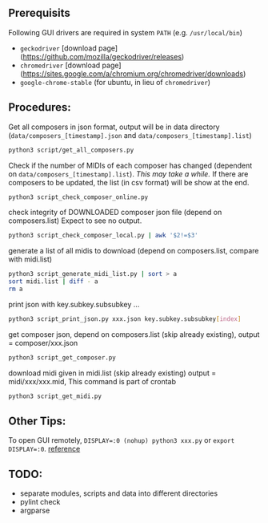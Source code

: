 
## Prerequisits

Following GUI drivers are required in system `PATH` (e.g. `/usr/local/bin`)

* `geckodriver` [download page] (https://github.com/mozilla/geckodriver/releases)
* `chromedriver` [download page] (https://sites.google.com/a/chromium.org/chromedriver/downloads)
* `google-chrome-stable` (for ubuntu, in lieu of `chromedriver`)


## Procedures:

Get all composers in json format, output will be in data directory (`data/composers_[timestamp].json` and `data/composers_[timestamp].list`)

```bash
python3 script/get_all_composers.py 
```

Check if the number of MIDIs of each composer has changed (dependent on `data/composers_[timestamp].list`). *This may take a while.* If there are composers to be updated, the list (in csv format) will be show at the end.

```bash
python3 script_check_composer_online.py 
```


check integrity of DOWNLOADED composer json file (depend on composers.list) Expect to see no output.

```bash
python3 script_check_composer_local.py | awk '$2!=$3'
```

generate a list of all midis to download (depend on composers.list, compare with midi.list)

```bash
python3 script_generate_midi_list.py | sort > a
sort midi.list | diff - a
rm a
```


print json with key.subkey.subsubkey ...

```bash
python3 script_print_json.py xxx.json key.subkey.subsubkey[index]
```


get composer json, depend on composers.list (skip already existing), output = composer/xxx.json

``` bash
python3 script_get_composer.py
```


download midi given in midi.list (skip already existing) output = midi/xxx/xxx.mid, This command is part of crontab
```bash
python3 script_get_midi.py
```

## Other Tips:

To open GUI remotely, `DISPLAY=:0 (nohup) python3 xxx.py` or `export DISPLAY=:0`.
[reference](https://askubuntu.com/questions/47642/how-to-start-a-gui-software-on-a-remote-linux-pc-via-ssh)


## TODO:

* separate modules, scripts and data into different directories
* pylint check
* argparse

